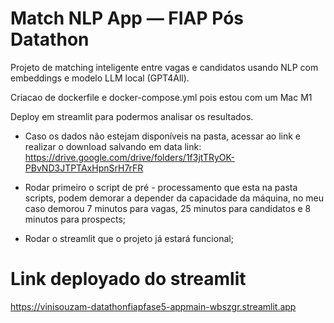 # Match NLP App — FIAP Pós Datathon

Projeto de matching inteligente entre vagas e candidatos usando NLP com embeddings e modelo LLM local (GPT4All).

Criacao de dockerfile e docker-compose.yml pois estou com um Mac M1

Deploy em streamlit para podermos analisar os resultados.

- Caso os dados não estejam disponíveis na pasta, acessar ao link e realizar o download salvando em data
    link: https://drive.google.com/drive/folders/1f3jtTRyOK-PBvND3JTPTAxHpnSrH7rFR

- Rodar primeiro o script de pré - processamento que esta na pasta scripts, podem demorar a depender da capacidade da máquina, no meu caso demorou 7 minutos para vagas, 25 minutos para candidatos e 8 minutos para prospects;


- Rodar o streamlit que o projeto já estará funcional;

# Link deployado do streamlit
https://vinisouzam-datathonfiapfase5-appmain-wbszgr.streamlit.app
